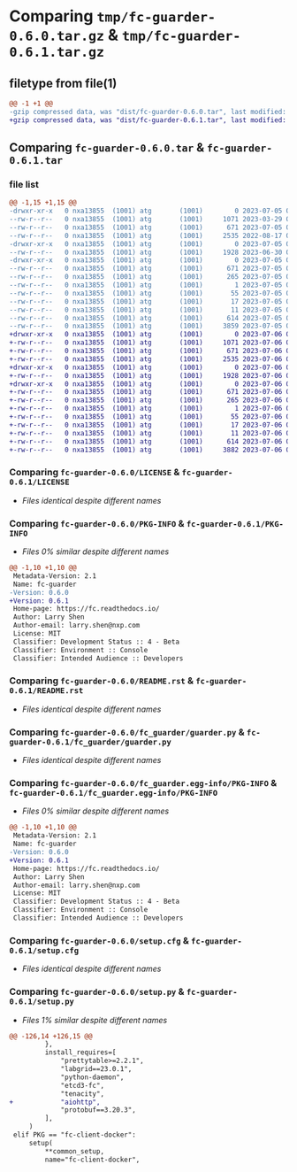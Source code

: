 # Comparing `tmp/fc-guarder-0.6.0.tar.gz` & `tmp/fc-guarder-0.6.1.tar.gz`

## filetype from file(1)

```diff
@@ -1 +1 @@
-gzip compressed data, was "dist/fc-guarder-0.6.0.tar", last modified: Wed Jul  5 06:32:29 2023, max compression
+gzip compressed data, was "dist/fc-guarder-0.6.1.tar", last modified: Thu Jul  6 05:55:13 2023, max compression
```

## Comparing `fc-guarder-0.6.0.tar` & `fc-guarder-0.6.1.tar`

### file list

```diff
@@ -1,15 +1,15 @@
-drwxr-xr-x   0 nxa13855  (1001) atg       (1001)        0 2023-07-05 06:32:29.000000 fc-guarder-0.6.0/
--rw-r--r--   0 nxa13855  (1001) atg       (1001)     1071 2023-03-29 08:28:44.000000 fc-guarder-0.6.0/LICENSE
--rw-r--r--   0 nxa13855  (1001) atg       (1001)      671 2023-07-05 06:32:29.000000 fc-guarder-0.6.0/PKG-INFO
--rw-r--r--   0 nxa13855  (1001) atg       (1001)     2535 2022-08-17 06:53:34.000000 fc-guarder-0.6.0/README.rst
-drwxr-xr-x   0 nxa13855  (1001) atg       (1001)        0 2023-07-05 06:32:29.000000 fc-guarder-0.6.0/fc_guarder/
--rw-r--r--   0 nxa13855  (1001) atg       (1001)     1928 2023-06-30 05:19:57.000000 fc-guarder-0.6.0/fc_guarder/guarder.py
-drwxr-xr-x   0 nxa13855  (1001) atg       (1001)        0 2023-07-05 06:32:29.000000 fc-guarder-0.6.0/fc_guarder.egg-info/
--rw-r--r--   0 nxa13855  (1001) atg       (1001)      671 2023-07-05 06:32:29.000000 fc-guarder-0.6.0/fc_guarder.egg-info/PKG-INFO
--rw-r--r--   0 nxa13855  (1001) atg       (1001)      265 2023-07-05 06:32:29.000000 fc-guarder-0.6.0/fc_guarder.egg-info/SOURCES.txt
--rw-r--r--   0 nxa13855  (1001) atg       (1001)        1 2023-07-05 06:32:29.000000 fc-guarder-0.6.0/fc_guarder.egg-info/dependency_links.txt
--rw-r--r--   0 nxa13855  (1001) atg       (1001)       55 2023-07-05 06:32:29.000000 fc-guarder-0.6.0/fc_guarder.egg-info/entry_points.txt
--rw-r--r--   0 nxa13855  (1001) atg       (1001)       17 2023-07-05 06:32:29.000000 fc-guarder-0.6.0/fc_guarder.egg-info/requires.txt
--rw-r--r--   0 nxa13855  (1001) atg       (1001)       11 2023-07-05 06:32:29.000000 fc-guarder-0.6.0/fc_guarder.egg-info/top_level.txt
--rw-r--r--   0 nxa13855  (1001) atg       (1001)      614 2023-07-05 06:32:29.000000 fc-guarder-0.6.0/setup.cfg
--rw-r--r--   0 nxa13855  (1001) atg       (1001)     3859 2023-07-05 06:29:52.000000 fc-guarder-0.6.0/setup.py
+drwxr-xr-x   0 nxa13855  (1001) atg       (1001)        0 2023-07-06 05:55:13.000000 fc-guarder-0.6.1/
+-rw-r--r--   0 nxa13855  (1001) atg       (1001)     1071 2023-07-06 05:53:39.000000 fc-guarder-0.6.1/LICENSE
+-rw-r--r--   0 nxa13855  (1001) atg       (1001)      671 2023-07-06 05:55:13.000000 fc-guarder-0.6.1/PKG-INFO
+-rw-r--r--   0 nxa13855  (1001) atg       (1001)     2535 2023-07-06 05:53:39.000000 fc-guarder-0.6.1/README.rst
+drwxr-xr-x   0 nxa13855  (1001) atg       (1001)        0 2023-07-06 05:55:13.000000 fc-guarder-0.6.1/fc_guarder/
+-rw-r--r--   0 nxa13855  (1001) atg       (1001)     1928 2023-07-06 05:53:39.000000 fc-guarder-0.6.1/fc_guarder/guarder.py
+drwxr-xr-x   0 nxa13855  (1001) atg       (1001)        0 2023-07-06 05:55:13.000000 fc-guarder-0.6.1/fc_guarder.egg-info/
+-rw-r--r--   0 nxa13855  (1001) atg       (1001)      671 2023-07-06 05:55:13.000000 fc-guarder-0.6.1/fc_guarder.egg-info/PKG-INFO
+-rw-r--r--   0 nxa13855  (1001) atg       (1001)      265 2023-07-06 05:55:13.000000 fc-guarder-0.6.1/fc_guarder.egg-info/SOURCES.txt
+-rw-r--r--   0 nxa13855  (1001) atg       (1001)        1 2023-07-06 05:55:13.000000 fc-guarder-0.6.1/fc_guarder.egg-info/dependency_links.txt
+-rw-r--r--   0 nxa13855  (1001) atg       (1001)       55 2023-07-06 05:55:13.000000 fc-guarder-0.6.1/fc_guarder.egg-info/entry_points.txt
+-rw-r--r--   0 nxa13855  (1001) atg       (1001)       17 2023-07-06 05:55:13.000000 fc-guarder-0.6.1/fc_guarder.egg-info/requires.txt
+-rw-r--r--   0 nxa13855  (1001) atg       (1001)       11 2023-07-06 05:55:13.000000 fc-guarder-0.6.1/fc_guarder.egg-info/top_level.txt
+-rw-r--r--   0 nxa13855  (1001) atg       (1001)      614 2023-07-06 05:55:13.000000 fc-guarder-0.6.1/setup.cfg
+-rw-r--r--   0 nxa13855  (1001) atg       (1001)     3882 2023-07-06 05:53:39.000000 fc-guarder-0.6.1/setup.py
```

### Comparing `fc-guarder-0.6.0/LICENSE` & `fc-guarder-0.6.1/LICENSE`

 * *Files identical despite different names*

### Comparing `fc-guarder-0.6.0/PKG-INFO` & `fc-guarder-0.6.1/PKG-INFO`

 * *Files 0% similar despite different names*

```diff
@@ -1,10 +1,10 @@
 Metadata-Version: 2.1
 Name: fc-guarder
-Version: 0.6.0
+Version: 0.6.1
 Home-page: https://fc.readthedocs.io/
 Author: Larry Shen
 Author-email: larry.shen@nxp.com
 License: MIT
 Classifier: Development Status :: 4 - Beta
 Classifier: Environment :: Console
 Classifier: Intended Audience :: Developers
```

### Comparing `fc-guarder-0.6.0/README.rst` & `fc-guarder-0.6.1/README.rst`

 * *Files identical despite different names*

### Comparing `fc-guarder-0.6.0/fc_guarder/guarder.py` & `fc-guarder-0.6.1/fc_guarder/guarder.py`

 * *Files identical despite different names*

### Comparing `fc-guarder-0.6.0/fc_guarder.egg-info/PKG-INFO` & `fc-guarder-0.6.1/fc_guarder.egg-info/PKG-INFO`

 * *Files 0% similar despite different names*

```diff
@@ -1,10 +1,10 @@
 Metadata-Version: 2.1
 Name: fc-guarder
-Version: 0.6.0
+Version: 0.6.1
 Home-page: https://fc.readthedocs.io/
 Author: Larry Shen
 Author-email: larry.shen@nxp.com
 License: MIT
 Classifier: Development Status :: 4 - Beta
 Classifier: Environment :: Console
 Classifier: Intended Audience :: Developers
```

### Comparing `fc-guarder-0.6.0/setup.cfg` & `fc-guarder-0.6.1/setup.cfg`

 * *Files identical despite different names*

### Comparing `fc-guarder-0.6.0/setup.py` & `fc-guarder-0.6.1/setup.py`

 * *Files 1% similar despite different names*

```diff
@@ -126,14 +126,15 @@
         },
         install_requires=[
             "prettytable>=2.2.1",
             "labgrid==23.0.1",
             "python-daemon",
             "etcd3-fc",
             "tenacity",
+            "aiohttp",
             "protobuf==3.20.3",
         ],
     )
 elif PKG == "fc-client-docker":
     setup(
         **common_setup,
         name="fc-client-docker",
```

